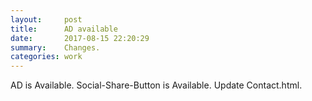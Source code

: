 ```yaml
---
layout:     post
title:      AD available
date:       2017-08-15 22:20:29
summary:    Changes.
categories: work
---
```


AD is Available.
Social-Share-Button is Available.
Update Contact.html.
